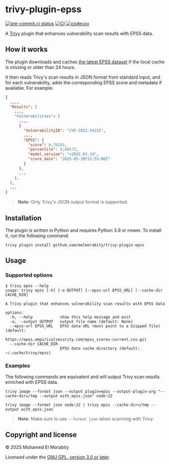 # trivy-plugin-epss

[![pre-commit.ci status](https://results.pre-commit.ci/badge/github/melmorabity/trivy-plugin-epss/main.svg)](https://results.pre-commit.ci/latest/github/melmorabity/trivy-plugin-epss/main) [![CI](https://github.com/melmorabity/trivy-plugin-epss/actions/workflows/ci.yml/badge.svg)](https://github.com/melmorabity/trivy-plugin-epss/actions/workflows/ci.yml) [![codecov](https://codecov.io/gh/melmorabity/trivy-plugin-epss/graph/badge.svg)](https://codecov.io/gh/melmorabity/trivy-plugin-epss)

A [Trivy](https://trivy.dev/latest/) plugin that enhances vulnerability scan results with EPSS data.

## How it works

The plugin downloads and caches [the latest EPSS dataset](https://www.first.org/epss/data_stats) if the local cache is missing or older than 24 hours.

It then reads Trivy's scan results in JSON format from standard input, and for each vulnerability, adds the corresponding EPSS score and metadata if available. For example:

```json
{
  ...,
  "Results": [
    ...,
    "Vulnerabilities": [
      ...,
      {
        "VulnerabilityID": "CVE-2023-34152",
        ...,
        "EPSS": {
          "score": 0.70203,
          "percentile": 0.98573,
          "model_version": "v2025.03.14",
          "score_date": "2025-05-30T12:55:00Z"
        }
      },
      ...
    ],
  ],
  ...
}
```

> **Note**: Only Trivy's JSON output format is supported.

## Installation

The plugin is written in Python and requires Python 3.9 or newer. To install it, run the following command:

```console
trivy plugin install github.com/melmorabity/trivy-plugin-epss
```

## Usage

### Supported options

```console
$ trivy epss --help
usage: trivy epss [-h] [-o OUTPUT] [--epss-url EPSS_URL] [--cache-dir CACHE_DIR]

A Trivy plugin that enhances vulnerability scan results with EPSS data

options:
  -h, --help            show this help message and exit
  -o, --output OUTPUT   output file name (default: None)
  --epss-url EPSS_URL   EPSS data URL (must point to a Gzipped file) (default:
                        https://epss.empiricalsecurity.com/epss_scores-current.csv.gz)
  --cache-dir CACHE_DIR
                        EPSS data cache directory (default: ~/.cache/trivy/epss)
```

### Examples

The following commands are equivalent and will output Trivy scan results enriched with EPSS data.

```console
trivy image --format json --output plugin=epss --output-plugin-arg "--cache-dir=/tmp --output with_epss.json" node:22
```

```console
trivy image --format json node:22 | trivy epss --cache-dir=/tmp --output with_epss.json
```

> **Note**: Make sure to use `--format json` when scanning with Trivy.

## Copyright and license

© 2025 Mohamed El Morabity

Licensed under the [GNU GPL, version 3.0 or later](LICENSE).
